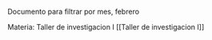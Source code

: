 Documento para filtrar por mes, febrero

Materia: Taller de investigacion I [[Taller de investigacion I]]